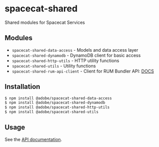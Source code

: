 # spacecat-shared
Shared modules for Spacecat Services

## Modules
- `spacecat-shared-data-access` - Models and data access layer
- `spacecat-shared-dynamodb` - DynamoDB client for basic access
- `spacecat-shared-http-utils` - HTTP utility functions
- `spacecat-shared-utils` - Utility functions
- `spacecat-shared-rum-api-client` - Client for RUM Bundler API: [DOCS](https://github.com/adobe/spacecat-shared/blob/main/packages/spacecat-shared-rum-api-client/README.md)

## Installation
```bash
$ npm install @adobe/spacecat-shared-data-access
$ npm install @adobe/spacecat-shared-dynamodb
$ npm install @adobe/spacecat-shared-http-utils
$ npm install @adobe/spacecat-shared-utils
```

## Usage
See the [API documentation](docs/API.md).
